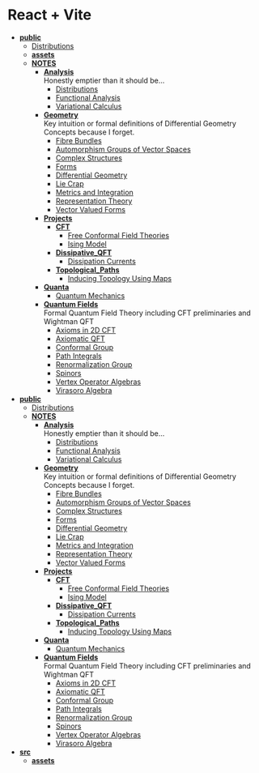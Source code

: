 <!-- generated by markdown-notes-tree -->

# React + Vite

<!-- optional markdown-notes-tree directory description starts here -->

<!-- optional markdown-notes-tree directory description ends here -->

- [**public**](dist)
    - [Distributions](dist/Distributions.md)
    - [**assets**](dist/assets)
    - [**NOTES**](dist/NOTES)
        - [**Analysis**](dist/NOTES/Analysis)  
            Honestly emptier than it should be...
            - [Distributions](dist/NOTES/Analysis/Distributions.md)
            - [Functional Analysis](dist/NOTES/Analysis/Functional_Analysis.md)
            - [Variational Calculus](dist/NOTES/Analysis/Variational_Calculus.md)
        - [**Geometry**](dist/NOTES/Geometry)  
            Key intuition or formal definitions of Differential Geometry Concepts because I forget.
            - [Fibre Bundles](dist/NOTES/Geometry/Bundles.md)
            - [Automorphism Groups of Vector Spaces](dist/NOTES/Geometry/Common_Vector_Space_Groups.md)
            - [Complex Structures](dist/NOTES/Geometry/Complex_Structures.md)
            - [Forms](dist/NOTES/Geometry/Forms.md)
            - [Differential Geometry](dist/NOTES/Geometry/Geometry.md)
            - [Lie Crap](dist/NOTES/Geometry/Lie_Crap.md)
            - [Metrics and Integration](dist/NOTES/Geometry/Metrics.md)
            - [Representation Theory](dist/NOTES/Geometry/Representations.md)
            - [Vector Valued Forms](dist/NOTES/Geometry/Vector_Valued_Forms.md)
        - [**Projects**](dist/NOTES/Projects)
            - [**CFT**](dist/NOTES/Projects/CFT)
                - [Free Conformal Field Theories](dist/NOTES/Projects/CFT/Free_Fields.md)
                - [Ising Model](dist/NOTES/Projects/CFT/Ising_Model.md)
            - [**Dissipative_QFT**](dist/NOTES/Projects/Dissipative_QFT)
                - [Dissipation Currents](dist/NOTES/Projects/Dissipative_QFT/Dissipation_Currents.md)
            - [**Topological_Paths**](dist/NOTES/Projects/Topological_Paths)
                - [Inducing Topology Using Maps](dist/NOTES/Projects/Topological_Paths/Inducing_Topology.md)
        - [**Quanta**](dist/NOTES/Quanta)
            - [Quantum Mechanics](dist/NOTES/Quanta/Start_Here.md)
        - [**Quantum Fields**](dist/NOTES/Quantum_Fields)  
            Formal Quantum Field Theory including CFT preliminaries and Wightman QFT
            - [Axioms in 2D CFT](dist/NOTES/Quantum_Fields/2D_CFT_Axioms.md)
            - [Axiomatic QFT](dist/NOTES/Quantum_Fields/Axiomatic_QFT.md)
            - [Conformal Group](dist/NOTES/Quantum_Fields/Conformal_Group.md)
            - [Path Integrals](dist/NOTES/Quantum_Fields/Path_Integrals.md)
            - [Renormalization Group](dist/NOTES/Quantum_Fields/Renormalization_Group.md)
            - [Spinors](dist/NOTES/Quantum_Fields/Spinors.md)
            - [Vertex Operator Algebras](dist/NOTES/Quantum_Fields/Vertex_Operator_Algebras.md)
            - [Virasoro Algebra](dist/NOTES/Quantum_Fields/Virasoro_Algebra.md)
- [**public**](public)
    - [Distributions](public/Distributions.md)
    - [**NOTES**](public/NOTES)
        - [**Analysis**](public/NOTES/Analysis)  
            Honestly emptier than it should be...
            - [Distributions](public/NOTES/Analysis/Distributions.md)
            - [Functional Analysis](public/NOTES/Analysis/Functional_Analysis.md)
            - [Variational Calculus](public/NOTES/Analysis/Variational_Calculus.md)
        - [**Geometry**](public/NOTES/Geometry)  
            Key intuition or formal definitions of Differential Geometry Concepts because I forget.
            - [Fibre Bundles](public/NOTES/Geometry/Bundles.md)
            - [Automorphism Groups of Vector Spaces](public/NOTES/Geometry/Common_Vector_Space_Groups.md)
            - [Complex Structures](public/NOTES/Geometry/Complex_Structures.md)
            - [Forms](public/NOTES/Geometry/Forms.md)
            - [Differential Geometry](public/NOTES/Geometry/Geometry.md)
            - [Lie Crap](public/NOTES/Geometry/Lie_Crap.md)
            - [Metrics and Integration](public/NOTES/Geometry/Metrics.md)
            - [Representation Theory](public/NOTES/Geometry/Representations.md)
            - [Vector Valued Forms](public/NOTES/Geometry/Vector_Valued_Forms.md)
        - [**Projects**](public/NOTES/Projects)
            - [**CFT**](public/NOTES/Projects/CFT)
                - [Free Conformal Field Theories](public/NOTES/Projects/CFT/Free_Fields.md)
                - [Ising Model](public/NOTES/Projects/CFT/Ising_Model.md)
            - [**Dissipative_QFT**](public/NOTES/Projects/Dissipative_QFT)
                - [Dissipation Currents](public/NOTES/Projects/Dissipative_QFT/Dissipation_Currents.md)
            - [**Topological_Paths**](public/NOTES/Projects/Topological_Paths)
                - [Inducing Topology Using Maps](public/NOTES/Projects/Topological_Paths/Inducing_Topology.md)
        - [**Quanta**](public/NOTES/Quanta)
            - [Quantum Mechanics](public/NOTES/Quanta/Start_Here.md)
        - [**Quantum Fields**](public/NOTES/Quantum_Fields)  
            Formal Quantum Field Theory including CFT preliminaries and Wightman QFT
            - [Axioms in 2D CFT](public/NOTES/Quantum_Fields/2D_CFT_Axioms.md)
            - [Axiomatic QFT](public/NOTES/Quantum_Fields/Axiomatic_QFT.md)
            - [Conformal Group](public/NOTES/Quantum_Fields/Conformal_Group.md)
            - [Path Integrals](public/NOTES/Quantum_Fields/Path_Integrals.md)
            - [Renormalization Group](public/NOTES/Quantum_Fields/Renormalization_Group.md)
            - [Spinors](public/NOTES/Quantum_Fields/Spinors.md)
            - [Vertex Operator Algebras](public/NOTES/Quantum_Fields/Vertex_Operator_Algebras.md)
            - [Virasoro Algebra](public/NOTES/Quantum_Fields/Virasoro_Algebra.md)
- [**src**](src)
    - [**assets**](src/assets)
